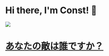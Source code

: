 # Hi there, I'm Const! :wave:
<a href="https://github.com/constvk"><img src="https://github-readme-stats.vercel.app/api?username=constvk"> 
<br>  
# あなたの敵は誰ですか？
